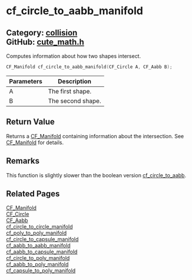 [//]: # (This file is automatically generated by Cute Framework's docs parser.)
[//]: # (Do not edit this file by hand!)
[//]: # (See: https://github.com/RandyGaul/cute_framework/blob/master/samples/docs_parser.cpp)
[](../header.md ':include')

# cf_circle_to_aabb_manifold

Category: [collision](/api_reference?id=collision)  
GitHub: [cute_math.h](https://github.com/RandyGaul/cute_framework/blob/master/include/cute_math.h)  
---

Computes information about how two shapes intersect.

```cpp
CF_Manifold cf_circle_to_aabb_manifold(CF_Circle A, CF_Aabb B);
```

Parameters | Description
--- | ---
A | The first shape.
B | The second shape.

## Return Value

Returns a [CF_Manifold](/collision/cf_manifold.md) containing information about the intersection. See [CF_Manifold](/collision/cf_manifold.md) for details.

## Remarks

This function is slightly slower than the boolean version [cf_circle_to_aabb](/collision/cf_circle_to_aabb.md).

## Related Pages

[CF_Manifold](/collision/cf_manifold.md)  
[CF_Circle](/math/cf_circle.md)  
[CF_Aabb](/math/cf_aabb.md)  
[cf_circle_to_circle_manifold](/collision/cf_circle_to_circle_manifold.md)  
[cf_poly_to_poly_manifold](/collision/cf_poly_to_poly_manifold.md)  
[cf_circle_to_capsule_manifold](/collision/cf_circle_to_capsule_manifold.md)  
[cf_aabb_to_aabb_manifold](/collision/cf_aabb_to_aabb_manifold.md)  
[cf_aabb_to_capsule_manifold](/collision/cf_aabb_to_capsule_manifold.md)  
[cf_circle_to_poly_manifold](/collision/cf_circle_to_poly_manifold.md)  
[cf_aabb_to_poly_manifold](/collision/cf_aabb_to_poly_manifold.md)  
[cf_capsule_to_poly_manifold](/collision/cf_capsule_to_poly_manifold.md)  
